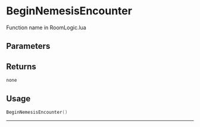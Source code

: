 # BeginNemesisEncounter

Function name in RoomLogic.lua

## Parameters

## Returns

`none`

## Usage

```lua
BeginNemesisEncounter()
```

---
